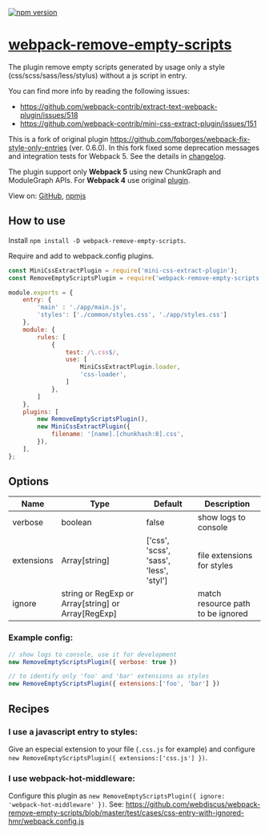 [![npm version](https://badge.fury.io/js/webpack-remove-empty-scripts.svg)](https://www.npmjs.com/package/webpack-remove-empty-scripts)

# [webpack-remove-empty-scripts](https://www.npmjs.com/package/webpack-remove-empty-scripts)


The plugin remove empty scripts generated by usage only a style (css/scss/sass/less/stylus) without a js script in entry.

You can find more info by reading the following issues:

 - https://github.com/webpack-contrib/extract-text-webpack-plugin/issues/518
 - https://github.com/webpack-contrib/mini-css-extract-plugin/issues/151

This is a fork of original plugin https://github.com/fqborges/webpack-fix-style-only-entries (ver. 0.6.0).
In this fork fixed some deprecation messages and integration tests for Webpack 5. See the details in [changelog](https://github.com/webdiscus/webpack-remove-empty-scripts/blob/master/CHANGELOG.md#061-oct-20-2020).

The plugin support only **Webpack 5** using new ChunkGraph and ModuleGraph APIs.
For **Webpack 4** use original [plugin](https://github.com/fqborges/webpack-fix-style-only-entries). 

View on: [GitHub](https://github.com/webdiscus/webpack-remove-empty-scripts), [npmjs](https://www.npmjs.com/package/webpack-remove-empty-scripts)

## How to use
Install `npm install -D webpack-remove-empty-scripts`.

Require and add to webpack.config plugins.

```javascript
const MiniCssExtractPlugin = require('mini-css-extract-plugin');
const RemoveEmptyScriptsPlugin = require('webpack-remove-empty-scripts');

module.exports = {
    entry: {
        'main' : './app/main.js',
        'styles': ['./common/styles.css', './app/styles.css']
    },
    module: {
        rules: [
            {
                test: /\.css$/,
                use: [
                    MiniCssExtractPlugin.loader,
                    'css-loader',
                ]
            },
        ]
    },
    plugins: [
        new RemoveEmptyScriptsPlugin(),
        new MiniCssExtractPlugin({
            filename: '[name].[chunkhash:8].css',
        }),
    ],
};
```

## Options
 
| Name       | Type             | Default                                 | Description |
|------------|------------------|-----------------------------------------|-------------|
| verbose    | boolean          | false                                   | show logs to console |
| extensions | Array[string]    | ['css', 'scss', 'sass', 'less', 'styl'] | file extensions for styles |
| ignore     | string or RegExp or Array[string] or Array[RegExp] | | match resource path to be ignored |

### Example config:
```JavaScript
// show logs to console, use it for development
new RemoveEmptyScriptsPlugin({ verbose: true })
```

```JavaScript
// to identify only 'foo' and 'bar' extensions as styles
new RemoveEmptyScriptsPlugin({ extensions:['foo', 'bar'] })
```

## Recipes

### I use a javascript entry to styles:
Give an especial extension to your file (`.css.js` for example) and configure `new RemoveEmptyScriptsPlugin({ extensions:['css.js'] })`.

### I use webpack-hot-middleware:
Configure this plugin as `new RemoveEmptyScriptsPlugin({ ignore: 'webpack-hot-middleware' })`. See: https://github.com/webdiscus/webpack-remove-empty-scripts/blob/master/test/cases/css-entry-with-ignored-hmr/webpack.config.js